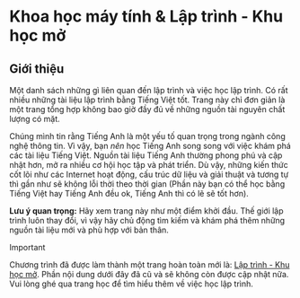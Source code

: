 # Khoa học máy tính & Lập trình - Khu học mở

## Giới thiệu

Một danh sách những gì liên quan đến lập trình và việc học lập trình. Có rất nhiều những tài liệu lập trình bằng Tiếng Việt tốt. Trang này chỉ đơn giản là một trang tổng hợp không bao giờ đầy đủ về những nguồn tài nguyên chất lượng có mặt.

Chúng mình tin rằng Tiếng Anh là một yếu tố quan trọng trong ngành công nghệ thông tin. Vì vậy, bạn *nên* học Tiếng Anh song song với việc khám phá các tài liệu Tiếng Việt. Nguồn tài liệu Tiếng Anh thường phong phú và cập nhật hơn, mở ra nhiều cơ hội học tập và phát triển. Dù vậy, những kiến thức cốt lõi như các Internet hoạt động, cấu trúc dữ liệu và giải thuật và tương tự thì gần như sẽ không lỗi thời theo thời gian (Phần này bạn có thể học bằng Tiếng Việt hay Tiếng Anh đều ok, Tiếng Anh thì có lẽ sẽ tốt hơn).

**Lưu ý quan trọng:** Hãy xem trang này như một điểm khởi đầu. Thế giới lập trình luôn thay đổi, vì vậy hãy chủ động tìm kiếm và khám phá thêm những nguồn tài liệu mới và phù hợp với bản thân.

> [!IMPORTANT]  
> Chương trình đã được làm thành một trang hoàn toàn mới là: [Lập trình - Khu học mở](https://daihocmo.github.io/khmt-lt/). Phần nội dung dưới đây đã cũ và sẽ không còn được cập nhật nữa. Vui lòng ghé qua trang học để tìm hiểu thêm về việc học lập trình.